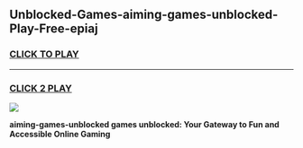 
## Unblocked-Games-aiming-games-unblocked-Play-Free-epiaj
<h3>
<a href="https://premium76.site?title=aiming-games-unblocked&ref=19M">CLICK TO PLAY</a></h3>
<hr>

<h3>
<a href="https://premium76.site?title=aiming-games-unblocked&ref=19M">CLICK 2 PLAY</a>
  
</h3>

<a href="https://premium76.site?title=aiming-games-unblocked&ref=19M"><img src="https://clearcache.store/games.png"></a>


**aiming-games-unblocked games unblocked: Your Gateway to Fun and Accessible Online Gaming**

